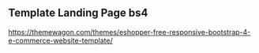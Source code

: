 ## Template Landing Page bs4

https://themewagon.com/themes/eshopper-free-responsive-bootstrap-4-e-commerce-website-template/
